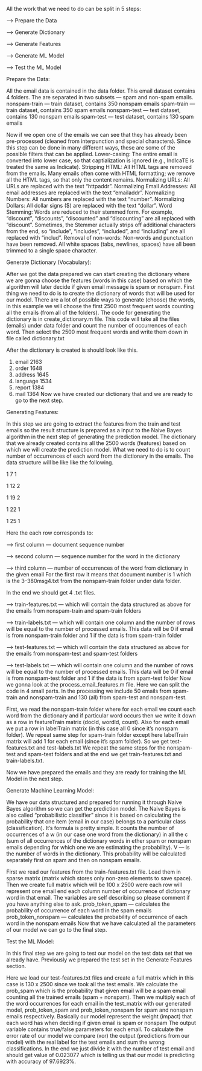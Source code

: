 All the work that we need to do can be split in 5 steps:

--> Prepare the Data

--> Generate Dictionary

--> Generate Features

--> Generate ML Model

--> Test the ML Model


  Prepare the Data:

All the email data is contained in the data folder. This email dataset contains 4 folders. The are separated in two subsets — spam and non-spam emails.
nonspam-train — train dataset, contains 350 nonspam emails
spam-train — train dataset, contains 350 spam emails
nonspam-test — test dataset, contains 130 nonspam emails
spam-test — test dataset, contains 130 spam emails

Now if we open one of the emails we can see that they has already been pre-processed (cleaned from interpunction and special characters). Since this step can be done in many different ways, these are some of the possible filters that can be applied.
Lower-casing: The entire email is converted into lower case, so that captialization is ignored (e.g., IndIcaTE is treated the same as Indicate).
Stripping HTML: All HTML tags are removed from the emails. Many emails often come with HTML formatting; we remove all the HTML tags, so that only the content remains.
Normalizing URLs: All URLs are replaced with the text “httpaddr”.
Normalizing Email Addresses: All email addresses are replaced with the text “emailaddr”.
Normalizing Numbers: All numbers are replaced with the text “number”.
Normalizing Dollars: All dollar signs ($) are replaced with the text “dollar”.
Word Stemming: Words are reduced to their stemmed form. For example, “discount”, “discounts”, “discounted” and “discounting” are all replaced with “discount”. Sometimes, the Stemmer actually strips off additional characters from the end, so “include”, “includes”, “included”, and “including” are all replaced with “includ”.
Removal of non-words: Non-words and punctuation have been removed.
All white spaces (tabs, newlines, spaces) have all been trimmed to a single space character.


Generate Dictionary (Vocabulary):

After we got the data prepared we can start creating the dictionary where we are gonna choose the features (words in this case) based on which the algorithm will later decide if given email message is spam or nonspam.
First thing we need to do is to create the dictionary of words that will be used for our model. There are a lot of possible ways to generate (choose) the words, in this example we will choose the first 2500 most frequent words counting all the emails (from all of the folders).
The code for generating the dictionary is in create_dictionary.m file. This code will take all the files (emails) under data folder and count the number of occurrences of each word. Then select the 2500 most frequent words and write them down in file called dictionary.txt

After the dictionary is created is should look like this.
1. email 2163
2. order 1648
3. address 1645
4. language 1534
5. report 1384
6. mail 1364
Now we have created our dictionary that and we are ready to go to the next step.


Generating Features:

In this step we are going to extract the features from the train and test emails so the result structure is prepared as a input to the Naive Bayes algorithm in the next step of generating the prediction model.
The dictionary that we already created contains all the 2500 words (features) based on which we will create the prediction model. What we need to do is to count number of occurrences of each word from the dictionary in the emails. The data structure will be like like the following.

1 7 1

1 12 2

1 19 2

1 22 1

1 25 1

Here the each row corresponds to:

--> first column — document sequence number

--> second column — sequence number for the word in the dictionary

--> third column — number of occurrences of the word from dictionary in the given email
For the first row it means that document number is 1 which is the 3–380msg4.txt from the nonspam-train folder under data folder.

In the end we should get 4 .txt files.

--> train-features.txt — which will contain the data structured as above for the emails from nonspam-train and spam-train folders

--> train-labels.txt — which will contain one column and the number of rows will be equal to the number of processed emails. This data will be 0 if email is from nonspam-train folder and 1 if the data is from spam-train folder

--> test-features.txt — which will contain the data structured as above for the emails from nonspam-test and spam-test folders

--> test-labels.txt — which will contain one column and the number of rows will be equal to the number of processed emails. This data will be 0 if email is from nonspam-test folder and 1 if the data is from spam-test folder
Now we gonna look at the process_email_features.m file. Here we can split the code in 4 small parts. In the processing we include 50 emails from spam-train and nonspam-train and 130 (all) from spam-test and nonspam-test.

First, we read the nonspam-train folder where for each email we count each word from the dictionary and if particular word occurs then we write it down as a row in featureTrain matrix (docId, wordId, count). Also for each email we put a row in labelTrain matrix (in this case all 0 since it’s nonspam folder). We repeat same step for spam-train folder except here labelTrain matrix will add 1 for each email (since it’s spam folder). So we get test-features.txt and test-labels.txt
We repeat the same steps for the nonspam-test and spam-test folders and at the end we get train-features.txt and train-labels.txt.

Now we have prepared the emails and they are ready for training the ML Model in the next step.


Generate Machine Learning Model:

We have our data structured and prepared for running it through Naive Bayes algorithm so we can get the prediction model. The Naive Bayes is also called “probabilistic classifier” since it is based on calculating the probability that one item (email in our case) belongs to a particular class (classification).
It’s formula is pretty simple. It counts the number of occurrences of a w (in our case one word from the dictionary) in all the c (sum of all occurrences of the dictionary words in ether spam or nonspam emails depending for which one we are estimating the probability). V — is the number of words in the dictionary. This probability will be calculated separately first on spam and then on nonspam emails.

First we read our features from the train-features.txt file. Load them in sparse matrix (matrix which stores only non-zero elements to save space). Then we create full matrix which will be 100 x 2500 were each row will represent one email end each column number of occurrence of dictionary word in that email. The variables are self describing so please comment if you have anything else to ask.
prob_token_spam — calculates the probability of occurrence of each word in the spam emails
prob_token_nonspam — calculates the probability of occurrence of each word in the nonspam emails
Now that we have calculated all the parameters of our model we can go to the final step.


Test the ML Model:

In this final step we are going to test our model on the test data set that we already have. Previously we prepared the test set in the Generate Features section.

Here we load our test-features.txt files and create a full matrix which in this case is 130 x 2500 since we took all the test emails. We calculate the prob_spam which is the probability that given email will be a spam email counting all the trained emails (spam + nonspam).
Then we multiply each of the word occurrences for each email in the test_matrix with our generated model, prob_token_spam and prob_token_nonspam for spam and nonspam emails respectively.
Basically our model represent the weight (impact) that each word has when deciding if given email is spam or nonspam
The output variable contains true/false parameters for each email. To calculate the error rate of our model we compare (xor) the output (predictions from our model) with the real label for the test emails and sum the wrong classifications. In the end we just divide it with the number of test email and should get value of 0.023077 which is telling us that our model is predicting with accuracy of 97.6923%.
